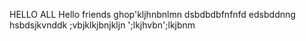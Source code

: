 HELLO ALL 
Hello friends 
ghop'kljhnbnlmn 
dsbdbdbfnfnfd
edsbddnng
hsbdsjkvnddk
;vbjklkjbnjkljn
';lkjhvbn';lkjbnm
